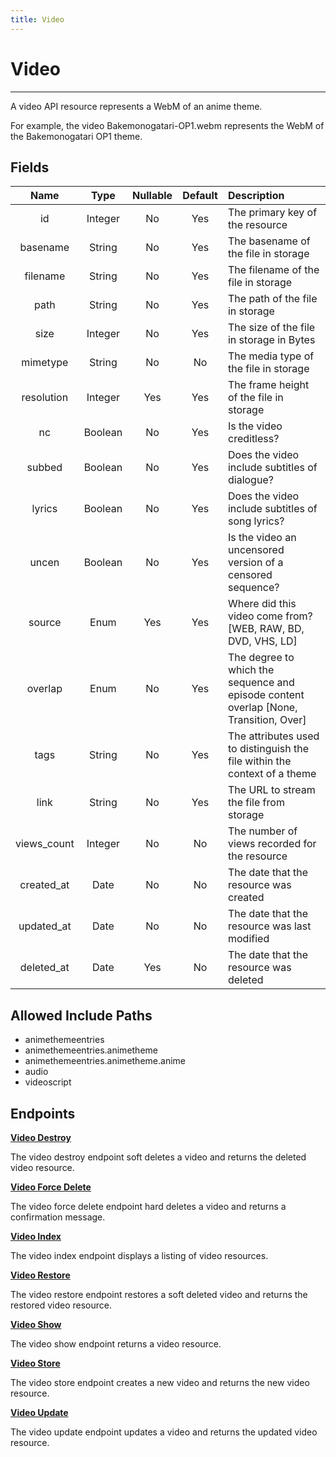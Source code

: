 ```yaml
---
title: Video
---
```


# Video

---

A video API resource represents a WebM of an anime theme.

For example, the video Bakemonogatari-OP1.webm represents the WebM of the Bakemonogatari OP1 theme.

## Fields

|    Name     |  Type   | Nullable | Default | Description                                                                           |
| :---------: | :-----: | :------: | :-----: | :------------------------------------------------------------------------------------ |
| id          | Integer | No       | Yes     | The primary key of the resource                                                       |
| basename    | String  | No       | Yes     | The basename of the file in storage                                                   |
| filename    | String  | No       | Yes     | The filename of the file in storage                                                   |
| path        | String  | No       | Yes     | The path of the file in storage                                                       |
| size        | Integer | No       | Yes     | The size of the file in storage in Bytes                                              |
| mimetype    | String  | No       | No      | The media type of the file in storage                                                 |
| resolution  | Integer | Yes      | Yes     | The frame height of the file in storage                                               |
| nc          | Boolean | No       | Yes     | Is the video creditless?                                                              |
| subbed      | Boolean | No       | Yes     | Does the video include subtitles of dialogue?                                         |
| lyrics      | Boolean | No       | Yes     | Does the video include subtitles of song lyrics?                                      |
| uncen       | Boolean | No       | Yes     | Is the video an uncensored version of a censored sequence?                            |
| source      | Enum    | Yes      | Yes     | Where did this video come from? [WEB, RAW, BD, DVD, VHS, LD]                          |
| overlap     | Enum    | No       | Yes     | The degree to which the sequence and episode content overlap [None, Transition, Over] |
| tags        | String  | No       | Yes     | The attributes used to distinguish the file within the context of a theme             |
| link        | String  | No       | Yes     | The URL to stream the file from storage                                               |
| views_count | Integer | No       | No      | The number of views recorded for the resource                                         |
| created_at  | Date    | No       | No      | The date that the resource was created                                                |
| updated_at  | Date    | No       | No      | The date that the resource was last modified                                          |
| deleted_at  | Date    | Yes      | No      | The date that the resource was deleted                                                |

## Allowed Include Paths

* animethemeentries
* animethemeentries.animetheme
* animethemeentries.animetheme.anime
* audio
* videoscript

## Endpoints

**[Video Destroy](/wiki/video/destroy/)**

The video destroy endpoint soft deletes a video and returns the deleted video resource.

**[Video Force Delete](/wiki/video/forceDelete/)**

The video force delete endpoint hard deletes a video and returns a confirmation message.

**[Video Index](/wiki/video/index/)**

The video index endpoint displays a listing of video resources.

**[Video Restore](/wiki/video/restore/)**

The video restore endpoint restores a soft deleted video and returns the restored video resource.

**[Video Show](/wiki/video/show/)**

The video show endpoint returns a video resource.

**[Video Store](/wiki/video/store/)**

The video store endpoint creates a new video and returns the new video resource.

**[Video Update](/wiki/video/update/)**

The video update endpoint updates a video and returns the updated video resource.